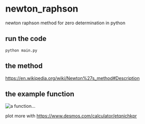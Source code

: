 # newton_raphson
newton raphson method for zero determination in python

## run the code
```shell
python main.py
```
## the method

https://en.wikipedia.org/wiki/Newton%27s_method#Description

## the example function

![a function...](https://raw.githubusercontent.com/erniehs/newton_raphson/master/function.png)

plot more with https://www.desmos.com/calculator/etqnichkpr
